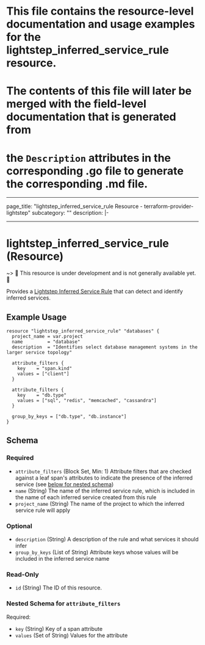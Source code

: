 # This file contains the resource-level documentation and usage examples for the lightstep_inferred_service_rule resource.
# The contents of this file will later be merged with the field-level documentation that is generated from
# the `Description` attributes in the corresponding .go file to generate the corresponding .md file.

---
page_title: "lightstep_inferred_service_rule Resource - terraform-provider-lightstep"
subcategory: ""
description: |-

---

# lightstep_inferred_service_rule (Resource)

~> 🚧 This resource is under development and is not generally available yet. 🚧

Provides a [Lightstep Inferred Service Rule](https://docs.lightstep.com/docs/view-service-hierarchy-and-performance#add-inferred-services) that can detect and identify inferred services.


## Example Usage

```hcl
resource "lightstep_inferred_service_rule" "databases" {
  project_name = var.project
  name         = "database"
  description  = "Identifies select database management systems in the larger service topology"

  attribute_filters {
    key    = "span.kind"
    values = ["client"]
  }

  attribute_filters {
    key    = "db.type"
    values = ["sql", "redis", "memcached", "cassandra"]
  }

  group_by_keys = ["db.type", "db.instance"]
}
```

<!-- schema generated by tfplugindocs -->
## Schema

### Required

- `attribute_filters` (Block Set, Min: 1) Attribute filters that are checked against a leaf span's attributes to indicate the presence of the inferred service (see [below for nested schema](#nestedblock--attribute_filters))
- `name` (String) The name of the inferred service rule, which is included in the name of each inferred service created from this rule
- `project_name` (String) The name of the project to which the inferred service rule will apply

### Optional

- `description` (String) A description of the rule and what services it should infer
- `group_by_keys` (List of String) Attribute keys whose values will be included in the inferred service name

### Read-Only

- `id` (String) The ID of this resource.

<a id="nestedblock--attribute_filters"></a>
### Nested Schema for `attribute_filters`

Required:

- `key` (String) Key of a span attribute
- `values` (Set of String) Values for the attribute
